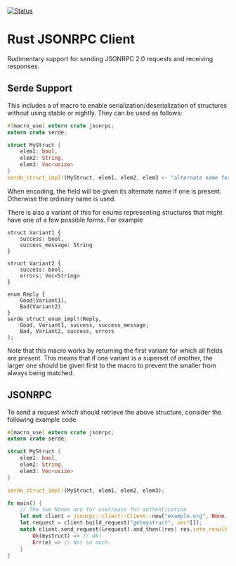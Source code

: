 [![Status](https://travis-ci.org/apoelstra/rust-jsonrpc.png?branch=master)](https://travis-ci.org/apoelstra/rust-jsonrpc)

# Rust JSONRPC Client

Rudimentary support for sending JSONRPC 2.0 requests and receiving responses.

## Serde Support

This includes a of macro to enable serialization/deserialization of
structures without using stable or nightly. They can be used as follows:
```rust
#[macro_use] extern crate jsonrpc;
extern crate serde;

struct MyStruct {
    elem1: bool,
    elem2: String,
    elem3: Vec<usize>
}
serde_struct_impl!(MyStruct, elem1, elem2, elem3 <- "alternate name for elem3");
```
When encoding, the field will be given its alternate name if one is
present. Otherwise the ordinary name is used.

There is also a variant of this for enums representing structures that might
have one of a few possible forms. For example
```
struct Variant1 {
    success: bool,
    success_message: String
}

struct Variant2 {
    success: bool,
    errors: Vec<String>
}

enum Reply {
    Good(Variant1),
    Bad(Variant2)
}
serde_struct_enum_impl!(Reply,
    Good, Variant1, success, success_message;
    Bad, Variant2, success, errors
);
```
Note that this macro works by returning the first variant for which all
fields are present. This means that if one variant is a superset of another,
the larger one should be given first to the macro to prevent the smaller
from always being matched.

## JSONRPC

To send a request which should retrieve the above structure, consider the following
example code

```rust
#[macro_use] extern crate jsonrpc;
extern crate serde;

struct MyStruct {
    elem1: bool,
    elem2: String,
    elem3: Vec<usize>
}

serde_struct_impl!(MyStruct, elem1, elem2, elem3);

fn main() {
    // The two Nones are for user/pass for authentication
    let mut client = jsonrpc::client::Client::new("example.org", None, None);
    let request = client.build_request("getmystruct", vec![]);
    match client.send_request(&request).and_then(|res| res.into_result::<MyStruct>()) {
        Ok(mystruct) => // Ok!
        Err(e) => // Not so much.
    }
}

```

